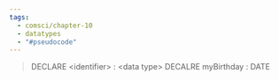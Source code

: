 ```yaml
---
tags:
  - comsci/chapter-10
  - datatypes
  - "#pseudocode"
---
```

> DECLARE \<identifier\> : \<data type\> 
> DECALRE myBirthday : DATE
